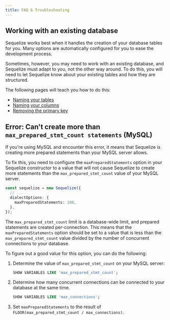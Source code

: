 ```yaml
---
title: FAQ & Troubleshooting
---
```


## Working with an existing database

Sequelize works best when it handles the creation of your database tables for you.
Many options are automatically configured for you to ease the development process.

Sometimes, however, you may need to work with an existing database,
and Sequelize must adapt to you, not the other way around.
To do this, you will need to let Sequelize know about your existing tables and how they are structured.

The following pages will teach you how to do this:

- [Naming your tables](../models/naming-strategies.mdx#manually-setting-the-table-name)
- [Naming your columns](../models/naming-strategies.mdx#manually-setting-the-column-name)
- [Removing the primary key](../models/advanced.mdx#prevent-creating-a-default-pk-attribute)

## Error: Can't create more than `max_prepared_stmt_count statements` (MySQL)

If you're using MySQL and encounter this error,
it means that Sequelize is creating more prepared statements than your MySQL server allows.

To fix this, you need to configure the `maxPreparedStatements` option in your Sequelize constructor
to a value that will not cause Sequelize to create more statements than the `max_prepared_stmt_count` value of your MySQL server.

```ts
const sequelize = new Sequelize({
  // ...
  dialectOptions: {
    maxPreparedStatements: 100,
  },
});
```

The `max_prepared_stmt_count` limit is a database-wide limit,
and prepared statements are created per-connection.
This means that the `maxPreparedStatements` option should be set to a value
that is less than the `max_prepared_stmt_count` value divided by the number of concurrent connections to your database.

To figure out a good value for this option, you can do the following:

1. Determine the value of `max_prepared_stmt_count` on your MySQL server:
   ```sql
   SHOW VARIABLES LIKE 'max_prepared_stmt_count';
   ```
2. Determine how many concurrent connections can be connected to your database at the same time.
   ```sql
   SHOW VARIABLES LIKE 'max_connections';
   ```
3. Set `maxPreparedStatements` to the result of `FLOOR(max_prepared_stmt_count / max_connections)`.
